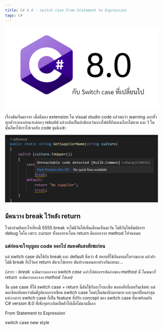 ```yaml
---
title: C# 8.0 - switch case From Statement to Expression
tags: C#
---
```


![c# and switch case expression](c-sharp-8/csharp-8.png)

เรื่องมันเริ่มมาจาก เมื่อคืนลง extension ใน visual studio code แล้วพบว่า warning งอกทั่วทุกหัวระแหงก่อนจะค่อยๆ rebuild แล้วกลับเป็นปกติยกเว้นบางไฟล์ที่ยังแดงเถือกไม่หาย และ 1 ในนั้นก็พาให้เราไปเจอกับ code ชุดนึงเข้า

![unreachable code](c-sharp-8/unreachable-break.png)

## มีคนวาง break ไว้หลัง return

ใจดำอำมหิตอะไรเยี่ยงนี้ 5555 break จะไม่มีวันได้เห็นเดือนเห็นตะวัน ไม่มีวันได้สัมผัสการ debug ใดใด เพราะ cursor ทั้งหลายจะโดน return ดีดออกจาก method ไปจนหมด

### แต่ก่อนจะใจบุญลบ code ออกไป สมองดันสงสัยซะก่อน

แต่ switch case มันใช้กับ break และ default นี่หว่า 4 สหายที่ใช้กันมาแต่โบราณกาล แล้วถ้าไม่มี break ทิ้งไว้แค่ return มันจะได้เหรอ มันทำงานคนละอย่างกันเลยนะ...

*(สาระ - break จะดีดเราออกจาก switch case แล้วไปต่อบรรทัดล่างของ method นี้ ในขณะที่ return จะดีดเราออกจาก method ไปเลย)*

งั้น use case ที่ใช้ switch case + return นี่มันใช้กับอะไรละเนี่ย พอสงสัยก็เลยเริ่มเซิสค่ะ แต่พอเซิสกลับพบว่ามันมีรูปแบบการเขียน switch case ใหม่ๆโผล่มาอีกมากมาย และจุดเปลี่ยนล่าสุดแห่งวงการ switch case ก็เป็น feature ที่ปรับ concept ของ switch case ที่มาพร้อมกับ C# version 8.0 ที่เพิ่งจุดระเบิดเปิดตัวไปเมื่อไม่นานนี้เอง

From Statement to Expression

switch case new style